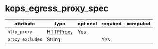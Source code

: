 # kops_egress_proxy_spec

| attribute | type | optional | required | computed |
| --- | --- | --- | --- | --- |
| `http_proxy` | [HTTPProxy](./HTTPProxy.md) | Yes |  |  |
| `proxy_excludes` | String |  | Yes |  |
